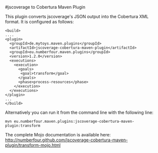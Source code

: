 #jscoverage to Cobertura Maven Plugin

This plugin converts jscoverage's JSON output into the Cobertura XML format. It is configured as follows:
    
    <build>
    ....
    <plugin>
      <groupId>de.mytoys.maven.plugins</groupId>
      <artifactId>jscoverage-cobertura-maven-plugin</artifactId>
      <groupId>eu.numberfour.maven.plugins</groupId>
      <version>1.2.0</version>
      <executions>
        <execution>
          <goals>
           <goal>transform</goal>
          </goals>
          <phase>process-resources</phase>
        </execution>
      </executions>
    </plugin>
    ...
    </build>

Alternatively you can run it from the command line with the following line:

    mvn eu.numberfour.maven.plugins:jscoverage-cobertura-maven-plugin:transform

The complete Mojo documentation is available here: http://numberfour.github.com/jscoverage-cobertura-maven-plugin/transform-mojo.html

